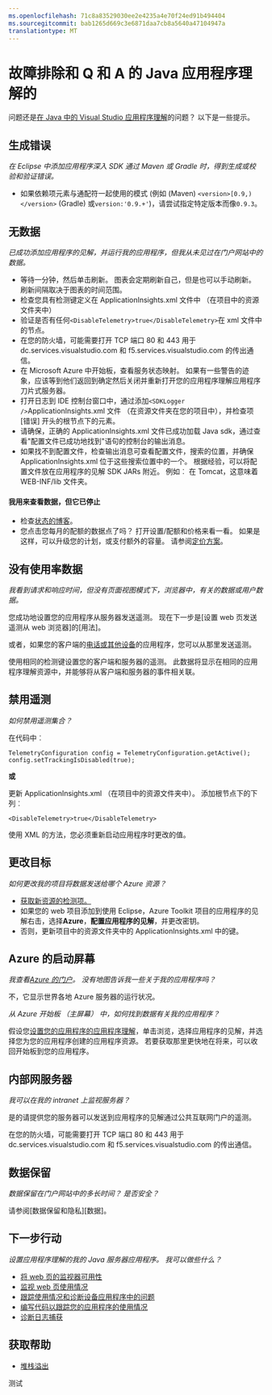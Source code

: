 ```yaml
---
ms.openlocfilehash: 71c8a83529030ee2e4235a4e70f24ed91b494404
ms.sourcegitcommit: bab1265d669c3e6871daa7cb8a5640a47104947a
translationtype: MT
---
```

<properties 
    pageTitle="在 Java web 项目中解决应用程序的见解" 
    description="故障排除指南和提示问题和答案。" 
    services="application-insights" 
    documentationCenter="java"
    authors="alancameronwills" 
    manager="douge"/>

<tags 
    ms.service="application-insights" 
    ms.workload="tbd" 
    ms.tgt_pltfrm="ibiza" 
    ms.devlang="na" 
    ms.topic="article" 
    ms.date="06/17/2015" 
    ms.author="awills"/>
 
# 故障排除和 Q 和 A 的 Java 应用程序理解的

问题还是[在 Java 中的 Visual Studio 应用程序理解][java]的问题？ 以下是一些提示。


## 生成错误

*在 Eclipse 中添加应用程序深入 SDK 通过 Maven 或 Gradle 时，得到生成或校验和验证错误。*

* 如果依赖项<version>元素与通配符一起使用的模式 (例如 (Maven) `<version>[0.9,)</version>` (Gradle) 或`version:'0.9.+'`)，请尝试指定特定版本而像`0.9.3`。

## 无数据 

*已成功添加应用程序的见解，并运行我的应用程序，但我从未见过在门户网站中的数据。*

* 等待一分钟，然后单击刷新。 图表会定期刷新自己，但是也可以手动刷新。 刷新间隔取决于图表的时间范围。
* 检查您具有检测键定义在 ApplicationInsights.xml 文件中 （在项目中的资源文件夹中）
* 验证是否有任何`<DisableTelemetry>true</DisableTelemetry>`在 xml 文件中的节点。
* 在您的防火墙，可能需要打开 TCP 端口 80 和 443 用于 dc.services.visualstudio.com 和 f5.services.visualstudio.com 的传出通信。
* 在 Microsoft Azure 中开始板，查看服务状态映射。 如果有一些警告的迹象，应该等到他们返回到确定然后关闭并重新打开您的应用程序理解应用程序刀片式服务器。
* 打开日志到 IDE 控制台窗口中，通过添加`<SDKLogger />`ApplicationInsights.xml 文件 （在资源文件夹在您的项目中），并检查项 [错误] 开头的根节点下的元素。
* 请确保，正确的 ApplicationInsights.xml 文件已成功加载 Java sdk，通过查看"配置文件已成功地找到"语句的控制台的输出消息。
* 如果找不到配置文件，检查输出消息可查看配置文件，搜索的位置，并确保 ApplicationInsights.xml 位于这些搜索位置中的一个。 根据经验，可以将配置文件放在应用程序的见解 SDK JARs 附近。 例如︰ 在 Tomcat，这意味着 WEB-INF/lib 文件夹。



#### 我用来查看数据，但它已停止

* 检查[状态的博客](http://blogs.msdn.com/b/applicationinsights-status/)。
* 您点击您每月的配额的数据点了吗？ 打开设置/配额和价格来看一看。 如果是这样，可以升级您的计划，或支付额外的容量。 请参阅[定价方案](http://azure.microsoft.com/pricing/details/application-insights/)。



## 没有使用率数据

*我看到请求和响应时间，但没有页面视图模式下，浏览器中，有关的数据或用户数据。*

您成功地设置您的应用程序从服务器发送遥测。 现在下一步是[设置 web 页发送遥测从 web 浏览器]的[用法]。

或者，如果您的客户端的[电话或其他设备][平台]的应用程序，您可以从那里发送遥测。 

使用相同的检测键设置您的客户端和服务器的遥测。 此数据将显示在相同的应用程序理解资源中，并能够将从客户端和服务器的事件相关联。



## 禁用遥测

*如何禁用遥测集合？*

在代码中︰

    TelemetryConfiguration config = TelemetryConfiguration.getActive();
    config.setTrackingIsDisabled(true);


**或** 

更新 ApplicationInsights.xml （在项目中的资源文件夹中）。 添加根节点下的下列︰

    <DisableTelemetry>true</DisableTelemetry>

使用 XML 的方法，您必须重新启动应用程序时更改的值。

## 更改目标

*如何更改我的项目将数据发送给哪个 Azure 资源？*

* [获取新资源的检测项。][java]
* 如果您的 web 项目添加到使用 Eclipse，Azure Toolkit 项目的应用程序的见解右击，选择**Azure**，**配置应用程序的见解**，并更改密钥。
* 否则，更新项目中的资源文件夹中的 ApplicationInsights.xml 中的键。


## Azure 的启动屏幕

*我查看[Azure 的门户](http://portal.azure.com)。 没有地图告诉我一些关于我的应用程序吗？*

不，它显示世界各地 Azure 服务器的运行状况。

*从 Azure 开始板 （主屏幕） 中，如何找到数据有关我的应用程序？*

假设您[设置您的应用程序的应用程序理解][java]，单击浏览，选择应用程序的见解，并选择您为您的应用程序创建的应用程序资源。 若要获取那里更快地在将来，可以收回开始板到您的应用程序。

## 内部网服务器

*我可以在我的 intranet 上监视服务器？*

是的请提供您的服务器可以发送到应用程序的见解通过公共互联网门户的遥测。 

在您的防火墙，可能需要打开 TCP 端口 80 和 443 用于 dc.services.visualstudio.com 和 f5.services.visualstudio.com 的传出通信。

## 数据保留 

*数据保留在门户网站中的多长时间？ 是否安全？*

请参阅[数据保留和隐私][数据]。

## 下一步行动

*设置应用程序理解的我的 Java 服务器应用程序。 我可以做些什么？*

* [将 web 页的监视器可用性][可用性]
* [监视 web 页使用情况][使用]
* [跟踪使用情况和诊断设备应用程序中的问题][平台]
* [编写代码以跟踪您的应用程序的使用情况][跟踪]
* [诊断日志捕获][javalogs]


## 获取帮助

* [堆栈溢出](http://stackoverflow.com/questions/tagged/ms-application-insights)

<!--Link references-->

[可用性]: app-insights-monitor-web-app-availability.md
[data]: app-insights-data-retention-privacy.md
[java]: app-insights-java-get-started.md
[javalogs]: app-insights-java-trace-logs.md
[平台]: app-insights-platforms.md
[跟踪]: app-insights-api-custom-events-metrics.md
[使用]: app-insights-web-track-usage.md

 
测试
